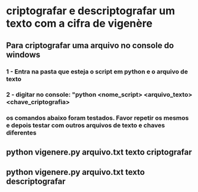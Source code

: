 # criptografar e descriptografar um texto com a cifra de vigenère
## Para criptografar uma arquivo no console do windows
### 1 - Entra na pasta que esteja o script em python e o arquivo de texto
### 2 - digitar no console: "python <nome_script> <arquivo_texto> <chave_criptografia> <criptografar ou descriptografar>
### os comandos abaixo foram testados. Favor repetir os mesmos e depois testar com outros arquivos de texto e chaves diferentes
## python vigenere.py arquivo.txt texto criptografar
## python vigenere.py arquivo.txt texto descriptografar
